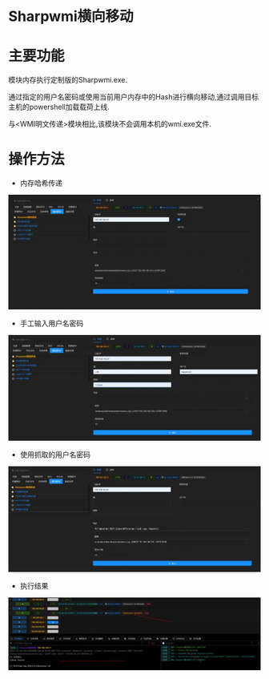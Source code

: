 # Sharpwmi横向移动

# 主要功能
模块内存执行定制版的Sharpwmi.exe.

通过指定的用户名密码或使用当前用户内存中的Hash进行横向移动,通过调用目标主机的powershell加载载荷上线.

与<WMI明文传递>模块相比,该模块不会调用本机的wmi.exe文件.

# 操作方法
+ 内存哈希传递

![1627999144641-6c3276b1-4fd6-4cc7-847c-090af6ab661d.webp](./img/OsI78aqg1xFsKncE/1627999144641-6c3276b1-4fd6-4cc7-847c-090af6ab661d-736823.webp)

+ 手工输入用户名密码

![1627999179495-e2f41c02-65e7-41e2-aeaf-4c7429e972d9.webp](./img/OsI78aqg1xFsKncE/1627999179495-e2f41c02-65e7-41e2-aeaf-4c7429e972d9-956731.webp)

+ 使用抓取的用户名密码

![1627999214258-36c0741a-92f4-4e29-9723-8806774e7a7c.webp](./img/OsI78aqg1xFsKncE/1627999214258-36c0741a-92f4-4e29-9723-8806774e7a7c-925080.webp)



+ 执行结果

![1627999272870-8da5f166-009c-4159-b718-538a5879a5b4.webp](./img/OsI78aqg1xFsKncE/1627999272870-8da5f166-009c-4159-b718-538a5879a5b4-670911.webp)




